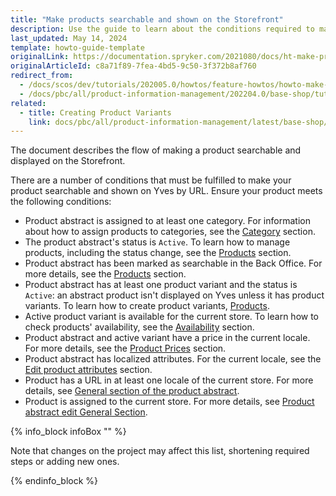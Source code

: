 ```yaml
---
title: "Make products searchable and shown on the Storefront"
description: Use the guide to learn about the conditions required to make a product searchable in the online store.
last_updated: May 14, 2024
template: howto-guide-template
originalLink: https://documentation.spryker.com/2021080/docs/ht-make-product-shown-on-frontend-by-url
originalArticleId: c8a71f89-7fea-4bd5-9c50-3f372b8af760
redirect_from:
  - /docs/scos/dev/tutorials/202005.0/howtos/feature-howtos/howto-make-a-product-searchable-and-shown-on-the-storefront.html
  - /docs/pbc/all/product-information-management/202204.0/base-shop/tutorials-and-howtos/howto-make-a-product-searchable-and-shown-on-the-storefront.html
related:
  - title: Creating Product Variants
    link: docs/pbc/all/product-information-management/latest/base-shop/manage-in-the-back-office/products/manage-product-variants/create-product-variants.html
---
```


The document describes the flow of making a product searchable and displayed on the Storefront.

There are a number of conditions that must be fulfilled to make your product searchable and shown on Yves by URL. Ensure your product meets the following conditions:

- Product abstract is assigned to at least one category. For information about how to assign products to categories, see the [Category](/docs/pbc/all/product-information-management/latest/base-shop/manage-in-the-back-office/categories/assign-products-to-categories.html) section.
- The product abstract's status is `Active`. To learn how to manage products, including the status change, see the [Products](/docs/pbc/all/product-information-management/latest/base-shop/manage-in-the-back-office/products/manage-products.html#activating-products) section.
- Product abstract has been marked as searchable in the Back Office. For more details, see the [Products](/docs/pbc/all/product-information-management/latest/base-shop/manage-in-the-back-office/products/manage-product-variants/create-product-variants.html) section.
- Product abstract has at least one product variant and the status is `Active`: an abstract product isn't displayed on Yves unless it has product variants. To learn how to create product variants, [Products](/docs/pbc/all/product-information-management/latest/base-shop/manage-in-the-back-office/products/manage-product-variants/create-product-variants.html).
- Active product variant is available for the current store. To learn how to check products' availability, see the [Availability](/docs/pbc/all/warehouse-management-system/latest/base-shop/manage-in-the-back-office/check-availability-of-products.html) section.
- Product abstract and active variant have a price in the current locale. For more details, see the [Product Prices](/docs/pbc/all/price-management/latest/base-shop/prices-feature-overview/prices-feature-overview.html) section.
- Product abstract has localized attributes. For the current locale, see the [Edit product attributes](/docs/pbc/all/product-information-management/latest/base-shop/manage-in-the-back-office/attributes/edit-product-attributes.html) section.
- Product has a URL in at least one locale of the current store. For more details, see [General section of the product abstract](/docs/pbc/all/product-information-management/202404.0/marketplace/manage-in-the-back-office/products/abstract-products/edit-abstract-products.html#editing-general-settings-of-an-abstract-product).
- Product is assigned to the current store. For more details, see [Product abstract edit General Section](/docs/pbc/all/product-information-management/latest/marketplace/manage-in-the-back-office/products/abstract-products/edit-abstract-products.html#reference-information-editing-general-settings-of-an-abstract-product).

{% info_block infoBox "" %}

Note that changes on the project may affect this list, shortening required steps or adding new ones.

{% endinfo_block %}
